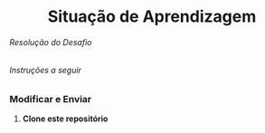 <h1 align="center">Situação de Aprendizagem</h1>
<h6>Resolução do Desafio</h6>
<h6>Instruções a seguir</h6>
<h3 algin="center">Modificar e Enviar</h3>
<ol>
    <li><b>Clone este repositório</b></li>
    <h6></h6>
<ol>